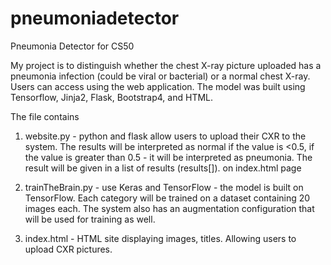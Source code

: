 # pneumoniadetector
Pneumonia Detector for CS50

My project is to distinguish whether the chest X-ray picture uploaded has a pneumonia infection (could be viral or bacterial) or a normal chest X-ray. Users can access using the web application. The model was built using Tensorflow, Jinja2, Flask, Bootstrap4, and HTML.

The file contains
1. website.py - python and flask allow users to upload their CXR to the system. The results will be interpreted as normal if the value is <0.5, if the value is greater than 0.5 - it will be interpreted as pneumonia. The result will be given in a list of results (results[]). on index.html page

2. trainTheBrain.py - use Keras and TensorFlow - the model is built on TensorFlow. Each category will be trained on a dataset containing 20 images each. The system also has an augmentation configuration that will be used for training as well. 
    
3. index.html - HTML site displaying images, titles. Allowing users to upload CXR pictures.
